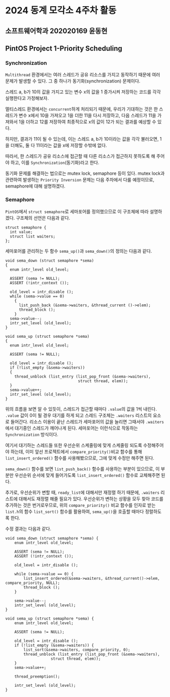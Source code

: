 # 2024 동계 모각소 4주차 활동

## 소프트웨어학과 202020169 윤동현

## PintOS Project 1-Priority Scheduling

### Synchronization

`Multithread` 환경에서는 여러 스레드가 공유 리소스를 가지고 동작하기 때문에 여러 문제가 발생할 수 있다. 그 중 하나가 동기화(synchronization) 문제이다.

스레드 a, b가 10의 값을 가지고 있는 변수 x의 값을 1 증가시켜 저장하는 코드를 각각 실행한다고 가정해보자.

멀티스레드 환경에서는 `concurrent`하게 처리되기 때문에, 우리가 기대하는 것은 한 스레드가 변수 x에서 10을 가져오고 1을 더한 11을 다시 저장하고, 다음 스레드가 11을 가져와서 1을 더하고 12를 저장하여 최종적으로 x의 값이 12가 되는 결과를 예상할 수 있다.

하지만, 결과가 11이 될 수 있는데, 이는 스레드 a, b가 10이라는 값을 각각 불러오면, 1을 더해도, 둘 다 11이라는 값을 x에 저장할 수밖에 없다.

따라서, 한 스레드가 공유 리소스에 접근할 때 다른 리소스가 접근하지 못하도록 해 주어야 하고, 이를 `Synchronization`(동기화)라고 한다.

동기화 문제를 해결하는 법으로는 mutex lock, semaphore 등이 있다. mutex lock과 관련하여 발생하는 `Priority Inversion` 문제는 다음 주차에서 다룰 예정이므로, semaphore에 대해 설명하겠다.

### Semaphore

`PintOS`에서 `struct semaphore`로 세마포어를 정의했으므로 이 구조체에 따라 설명하겠다. 구조체의 선언은 다음과 같다.

```
struct semaphore {
  int value;
  struct list waiters;
};
```

세마포어를 관리하는 두 함수 `sema_up()`과 `sema_down()`의 정의는 다음과 같다.

```
void sema_down (struct semaphore *sema) 
{
  enum intr_level old_level;

  ASSERT (sema != NULL);
  ASSERT (!intr_context ());

  old_level = intr_disable ();
  while (sema->value == 0) 
    {
      list_push_back (&sema->waiters, &thread_current ()->elem);
      thread_block ();
    }
  sema->value--;
  intr_set_level (old_level);
}

void sema_up (struct semaphore *sema) 
{
  enum intr_level old_level;

  ASSERT (sema != NULL);

  old_level = intr_disable ();
  if (!list_empty (&sema->waiters))
  {
    thread_unblock (list_entry (list_pop_front (&sema->waiters),
                                struct thread, elem));
  }
  sema->value++;
  intr_set_level (old_level);
}
```

위의 흐름을 보면 알 수 있듯이, 스레드가 접근할 때마다 `.value`의 값을 1씩 내린다. `.value` 값이 0이 될 경우 대기를 하게 되고 스레드 구조체는 `.waiters` 리스트의 요소로 들어간다. 리소스 이용이 끝난 스레드가 세마포어의 값을 늘리면 그때서야 `.waiters`에서 대기중인 스레드가 깨어나게 된다. 세마포어는 이런식으로 작동하는 `Synchronization` 방식이다.

여기서 대기하는 스레드들 또한 우선순위 스케줄링에 맞게 스케줄링 되도록 수정해주어야 하는데, 이미 앞선 프로젝트에서 `compare_priority()`비교 함수를 통해 `list_insert_ordered()` 함수를 사용해봤으므로, 그에 맞게 수정만 해주면 된다.

`sema_down()` 함수를 보면 `list_push_back()` 함수를 사용하는 부분이 있으므로, 이 부분만 우선순위 순서에 맞게 들어가도록 `list_insert_ordered()` 함수로 교체해주면 된다.

추가로, 우선순위가 변할 때, `ready_list`에 대해서만 재정렬 하기 때문에, `.waiters` 리스트에 대해서도 재정렬 해줄 필요가 있다. 우선순위가 변하는 상황을 모두 찾아 코드를 추가하는 것은 번거로우므로, 위의 `compare_priority()` 비교 함수를 인자로 받는 `list.h`의 함수 `list_sort()` 함수를 활용하여, `sema_up()`을 호출할 때마다 정렬하도록 한다.

수정 결과는 다음과 같다.

```
void sema_down (struct semaphore *sema) {
	enum intr_level old_level;

	ASSERT (sema != NULL);
	ASSERT (!intr_context ());

	old_level = intr_disable ();
	
	while (sema->value == 0) {
		list_insert_ordered(&sema->waiters, &thread_current()->elem, compare_priority, NULL);
		thread_block ();
	}

	sema->value--;
	intr_set_level (old_level);
}

void sema_up (struct semaphore *sema) {
	enum intr_level old_level;

	ASSERT (sema != NULL);

	old_level = intr_disable ();
	if (!list_empty (&sema->waiters)) {
		list_sort(&sema->waiters, compare_priority, 0);
		thread_unblock (list_entry (list_pop_front (&sema->waiters),
					struct thread, elem));
	}
	sema->value++;

	thread_preemption();

	intr_set_level (old_level);
}
```
